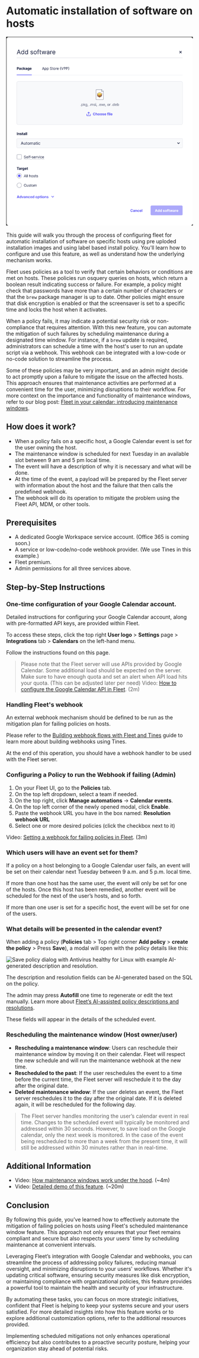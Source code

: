 # Automatic installation of software on hosts

![Automatic installation of software on hosts](../website/assets/images/articles/automatic-software-install-in-fleet-731x738@2x.png)

This guide will walk you through the process of configuring fleet for automatic installation of
software on specific hosts using pre uploded installation images and using label based install
policy. You'll learn how to configure and use this feature, as well as understand how the underlying
mechanism works.

Fleet uses policies as a tool to verify that certain behaviors or conditions are met on hosts. These policies run osquery queries on hosts, which return a boolean result indicating success or failure. For example, a policy might check that passwords have more than a certain number of characters or that the `brew` package manager is up to date. Other policies might ensure that disk encryption is enabled or that the screensaver is set to a specific time and locks the host when it activates.

When a policy fails, it may indicate a potential security risk or non-compliance that requires attention. With this new feature, you can automate the mitigation of such failures by scheduling maintenance during a designated time window. For instance, if a `brew` update is required, administrators can schedule a time with the host's user to run an update script via a webhook. This webhook can be integrated with a low-code or no-code solution to streamline the process.

Some of these policies may be very important, and an admin might decide to act promptly upon a failure to mitigate the issue on the affected hosts. This approach ensures that maintenance activities are performed at a convenient time for the user, minimizing disruptions to their workflow. For more context on the importance and functionality of maintenance windows, refer to our blog post: [Fleet in your calendar: introducing maintenance windows](https://fleetdm.com/announcements/fleet-in-your-calendar-introducing-maintenance-windows).

## How does it work?

* When a policy fails on a specific host, a Google Calendar event is set for the user owning the host.
* The maintenance window is scheduled for next Tuesday in an available slot between 9 am and 5 pm local time.
* The event will have a description of why it is necessary and what will be done.
* At the time of the event, a payload will be prepared by the Fleet server with information about the host and the failure that then calls the predefined webhook.
* The webhook will do its operation to mitigate the problem using the Fleet API, MDM, or other tools.

## Prerequisites

* A dedicated Google Workspace service account. (Office 365 is coming soon.)
* A service or low-code/no-code webhook provider. (We use Tines in this example.)
* Fleet premium. 
* Admin permissions for all three services above.

## Step-by-Step Instructions

### One-time configuration of your Google Calendar account.

Detailed instructions for configuring your Google Calendar account, along with pre-formatted API keys, are provided within Fleet.

To access these steps, click the top right **User logo** > **Settings** page > **Integrations** tab > **Calendars** on the left-hand menu.

Follow the instructions found on this page.

> Please note that the Fleet server will use APIs provided by Google Calendar. Some additional load should be expected on the server. Make sure to have enough quota and set an alert when API load hits your quota. (This can be adjusted later per need)
Video: [How to configure the Google Calendar API in Fleet](https://www.youtube.com/watch?v=CpbzJNrM2LY). (2m)

### Handling Fleet's webhook

An external webhook mechanism should be defined to be run as the mitigation plan for failing policies on hosts.

Please refer to the [Building webhook flows with Fleet and Tines](https://fleetdm.com/guides/building-webhook-flows-with-fleet-and-tines) guide to learn more about building webhooks using Tines.

At the end of this operation, you should have a webhook handler to be used with the Fleet server.

### Configuring a Policy to run the Webhook if failing (Admin)

1. On your Fleet UI, go to the **Policies** tab.
2. On the top left dropdown, select a team if needed.
3. On the top right, click **Manage automations** → **Calendar events**.
4. On the top left corner of the newly opened modal, click **Enable**.
5. Paste the webhook URL you have in the box named: **Resolution webhook URL**
6. Select one or more desired policies (click the checkbox next to it)

Video: [Setting a webhook for failing policies in Fleet](https://www.youtube.com/watch?v=evMB6zC8jso). (3m)

### Which users will have an event set for them?

If a policy on a host belonging to a Google Calendar user fails, an event will be set on their calendar next Tuesday between 9 a.m. and 5 p.m. local time.

If more than one host has the same user, the event will only be set for one of the hosts. Once this host has been remedied, another event will be scheduled for the next of the user’s hosts, and so forth.

If more than one user is set for a specific host, the event will be set for one of the users.

### What details will be presented in the calendar event?

When adding a policy (**Policies** tab > Top right corner **Add policy** > **create the policy** > Press **Save**), a modal will open with the policy details like this:

![Save policy dialog with Antivirus healthy for Linux with example AI-generated description and resolution.](../website/assets/images/articles/configuring-maintenance-windows-in-fleet-651x782@2x.png "Save policy dialog")

The description and resolution fields can be AI-generated based on the SQL on the policy.

The admin may press **Autofill** one time to regenerate or edit the text manually. Learn more about [Fleet’s AI-assisted policy descriptions and resolutions](https://fleetdm.com/guides/fleet-ai-assisted-policy-descriptions-and-resolutions).

These fields will appear in the details of the scheduled event.

### Rescheduling the maintenance window (Host owner/user)

* **Rescheduling a maintenance window**: Users can reschedule their maintenance window by moving it on their calendar. Fleet will respect the new schedule and will run the maintenance webhook at the new time.
* **Rescheduled to the past**: If the user reschedules the event to a time before the current time, the Fleet server will reschedule it to the day after the original date.
* **Deleted maintenance window**: If the user deletes an event, the Fleet server reschedules it to the day after the original date. If it is deleted again, it will be rescheduled for the following day.

> The Fleet server handles monitoring the user’s calendar event in real time. Changes to the scheduled event will typically be monitored and addressed within 30 seconds. However, to save load on the Google calendar, only the next week is monitored. In the case of the event being rescheduled to more than a week from the present time, it will still be addressed within 30 minutes rather than in real-time.
## Additional Information

* Video: [How maintenance windows work under the hood](https://www.youtube.com/watch?v=Ra47xZwSitQ). (~4m)
* Video: [Detailed demo of this feature](https://www.youtube.com/watch?v=d4TElmLD1M8). (~20m)

## Conclusion

By following this guide, you’ve learned how to effectively automate the mitigation of failing policies on hosts using Fleet's scheduled maintenance window feature. This approach not only ensures that your fleet remains compliant and secure but also respects your users' time by scheduling maintenance at convenient intervals.

Leveraging Fleet’s integration with Google Calendar and webhooks, you can streamline the process of addressing policy failures, reducing manual oversight, and minimizing disruptions to your users' workflows. Whether it's updating critical software, ensuring security measures like disk encryption, or maintaining compliance with organizational policies, this feature provides a powerful tool to maintain the health and security of your infrastructure.

By automating these tasks, you can focus on more strategic initiatives, confident that Fleet is helping to keep your systems secure and your users satisfied. For more detailed insights into how this feature works or to explore additional customization options, refer to the additional resources provided.

Implementing scheduled mitigations not only enhances operational efficiency but also contributes to a proactive security posture, helping your organization stay ahead of potential risks.


<meta name="articleTitle" value="Automatic installation of software on hosts">
<meta name="authorFullName" value="Sharon Katz">
<meta name="authorGitHubUsername" value="sharon-fdm">
<meta name="category" value="guides">
<meta name="publishedOn" value="2024-08-15">
<meta name="articleImageUrl" value="../website/assets/images/articles/automatic-software-install-in-fleet-731x738@2x.png">
<meta name="description" value="A guide to workflows using automatic software installation in Fleet.">
